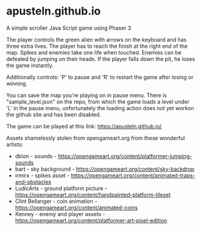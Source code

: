 # apusteln.github.io
A simple scroller Java Script game using Phaser 3

The player controls the green alien with arrows on the keyboard and has three extra lives. The player has to reach the finish at the right end of the map. Spikes and enemies take one life when touched. Enemies can be defeated by jumping on their heads. If the player falls down the pit, he loses the game instantly.

Additionally controls: 'P' to pause and 'R' to restart the game after losing or winning.

You can save the map you're playing on in pause menu. There is "sample_level.json" on the repo, from which the game loads a level under 'L' in the pause menu, unfortunately the loading action does not yet workon the github site and has been disabled.

The game can be played at this link: https://apusteln.github.io/


Assets shamelessly stolen from opengameart.org from these  wonderful artists:
- dklon - sounds - https://opengameart.org/content/platformer-jumping-sounds
- bart - sky background - https://opengameart.org/content/sky-backdrop
- irmirx - spikes asset - https://opengameart.org/content/animated-traps-and-obstacles
- LudicArts - ground platform picture - https://opengameart.org/content/handpainted-platform-tileset
- Clint Bellanger - coin animation - https://opengameart.org/content/animated-coins
- Kenney - enemy and player assets - https://opengameart.org/content/platformer-art-pixel-edition